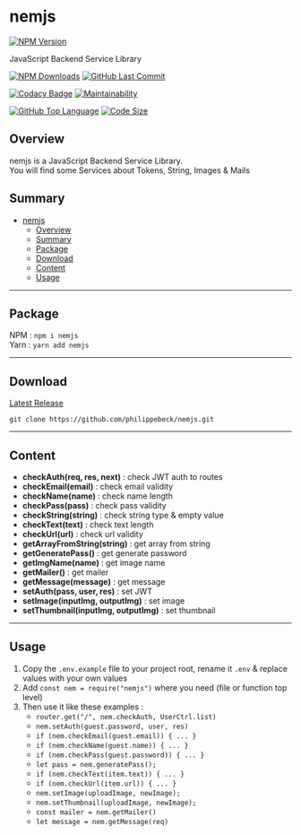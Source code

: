 # nemjs

[![NPM Version](https://badgen.net/npm/v/nemjs)](https://www.npmjs.com/package/nemjs)

JavaScript Backend Service Library

[![NPM Downloads](https://badgen.net/npm/dt/nemjs)](https://www.npmjs.com/package/nemjs)
[![GitHub Last Commit](https://img.shields.io/github/last-commit/philippebeck/nemjs.svg?label=Last+Commit)](https://github.com/philippebeck/nemjs/commits/master)

[![Codacy Badge](https://app.codacy.com/project/badge/Grade/6fe8d75b9343429d9b3587e622ac79c9)](https://www.codacy.com/gh/philippebeck/nemjs/dashboard)
[![Maintainability](https://api.codeclimate.com/v1/badges/0641edca905dbe1671ea/maintainability)](https://codeclimate.com/github/philippebeck/nemjs/maintainability)

[![GitHub Top Language](https://img.shields.io/github/languages/top/philippebeck/nemjs.svg?label=JavaScript)](https://github.com/philippebeck/nemjs)
[![Code Size](https://img.shields.io/github/languages/code-size/philippebeck/nemjs.svg?label=Code+Size)](https://github.com/philippebeck/nemjs/tree/master)

## Overview

nemjs is a JavaScript Backend Service Library.  
You will find some Services about Tokens, String, Images & Mails  

## Summary

- [nemjs](#nemjs)
  - [Overview](#overview)
  - [Summary](#summary)
  - [Package](#package)
  - [Download](#download)
  - [Content](#content)
  - [Usage](#usage)

---

## Package

NPM : `npm i nemjs`  
Yarn : `yarn add nemjs`  

---

## Download

[Latest Release](https://github.com/philippebeck/nemjs/releases)  

`git clone https://github.com/philippebeck/nemjs.git`  
  
---

## Content

-   **checkAuth(req, res, next)** : check JWT auth to routes  
-   **checkEmail(email)** : check email validity  
-   **checkName(name)** : check name length  
-   **checkPass(pass)** : check pass validity  
-   **checkString(string)** : check string type & empty value  
-   **checkText(text)** : check text length  
-   **checkUrl(url)** : check url validity  
-   **getArrayFromString(string)** : get array from string  
-   **getGeneratePass()** : get generate password  
-   **getImgName(name)** : get image name
-   **getMailer()** : get mailer  
-   **getMessage(message)** : get message  
-   **setAuth(pass, user, res)** : set JWT  
-   **setImage(inputImg, outputImg)** : set image  
-   **setThumbnail(inputImg, outputImg)** : set thumbnail  

---

## Usage

1.  Copy the `.env.example` file to your project root, rename it `.env` & replace values with your own values
2.  Add `const nem = require("nemjs")` where you need (file or function top level)
3.  Then use it like these examples : 
    -  `router.get("/", nem.checkAuth, UserCtrl.list)`  
    -  `nem.setAuth(guest.password, user, res)`  
    -  `if (nem.checkEmail(guest.email)) { ... }`  
    -  `if (nem.checkName(guest.name)) { ... }`  
    -  `if (nem.checkPass(guest.password)) { ... }`  
    -  `let pass = nem.generatePass();`  
    -  `if (nem.checkText(item.text)) { ... }`  
    -  `if (nem.checkUrl(item.url)) { ... }`  
    -  `nem.setImage(uploadImage, newImage);`  
    -  `nem.setThumbnail(uploadImage, newImage);`  
    -  `const mailer = nem.getMailer()`  
    -  `let message = nem.getMessage(req)`  
